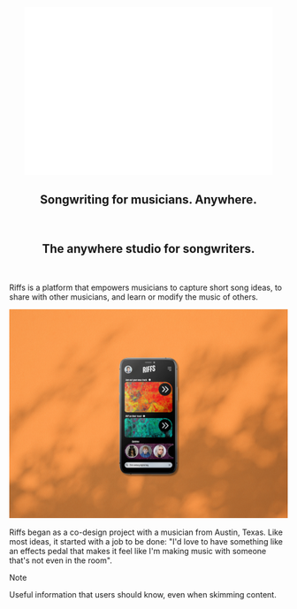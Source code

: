 <p align="center" width="100%">
  <img src="/assets/Riffs_logo-small.png" alt="The Riffs logo" />
</p>

<h2 align="center" width=100%>Songwriting for musicians. Anywhere.</h2><br />
<h2 align="center" width=100%>The anywhere studio for songwriters.</h2><br />

Riffs is a platform that empowers musicians to capture short song ideas, to share with other musicians, and learn or modify the music of others.

![Screenshot of the Riffs app home screen.](/assets/Riffs_Home-Screen.jpg)

Riffs began as a co-design project with a musician from Austin, Texas. Like most ideas, it started with a job to be done: "I'd love to have something like an effects pedal that makes it feel like I'm making music with someone that's not even in the room".

> [!NOTE]
> Useful information that users should know, even when skimming content.
